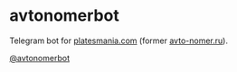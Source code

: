 # avtonomerbot

Telegram bot for [platesmania.com](https://platesmania.com)
(former [avto-nomer.ru](https://avto-nomer.ru)).

[@avtonomerbot](https://t.me/avtonomerbot)
